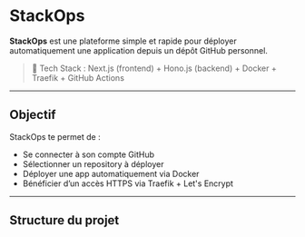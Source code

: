 # StackOps

**StackOps** est une plateforme simple et rapide pour déployer automatiquement une application depuis un dépôt GitHub personnel.

> 🔧 Tech Stack : Next.js (frontend) + Hono.js (backend) + Docker + Traefik + GitHub Actions

---

## Objectif

StackOps te permet de :

- Se connecter à son compte GitHub
- Sélectionner un repository à déployer
- Déployer une app automatiquement via Docker
- Bénéficier d’un accès HTTPS via Traefik + Let's Encrypt

---

## Structure du projet
